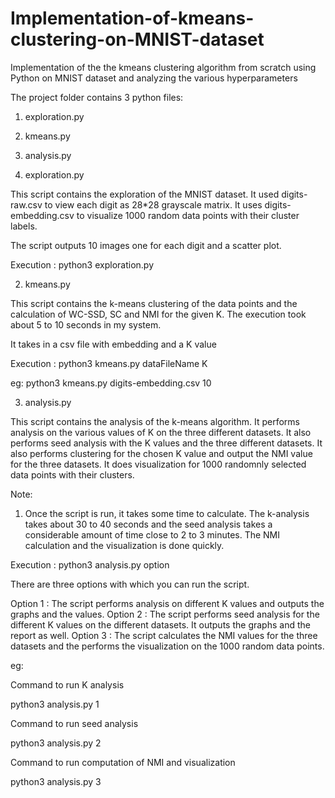 # Implementation-of-kmeans-clustering-on-MNIST-dataset
Implementation of the the kmeans clustering algorithm from scratch using Python on MNIST dataset and analyzing the various hyperparameters


The project folder contains 3 python files: 
1. exploration.py
2. kmeans.py
3. analysis.py

1. exploration.py

This script contains the exploration of the MNIST dataset. It used digits-raw.csv to view each digit as 28*28 grayscale matrix. It uses digits-embedding.csv to visualize 1000 random data points with their cluster labels.

The script outputs 10 images one for each digit and a scatter plot.

Execution : python3 exploration.py

2. kmeans.py

This script contains the k-means clustering of the data points and the calculation of WC-SSD, SC and NMI for the given K. The execution took about 5 to 10 seconds in my system.

It takes in a csv file with embedding and a K value

Execution : python3 kmeans.py dataFileName K

eg: 
python3 kmeans.py digits-embedding.csv 10

3. analysis.py

This script contains the analysis of the k-means algorithm. It performs analysis on the various values of K on the three different datasets.
It also performs seed analysis with the K values and the three different datasets. It also performs clustering for the chosen K value and output the NMI value for the three datasets. It does visualization for 1000 randomnly selected data points with their clusters.

Note: 
1. Once the script is run, it takes some time to calculate. The k-analysis takes about 30 to 40 seconds and the seed analysis takes a considerable amount of time close to 2 to 3 minutes. The NMI calculation and the visualization is done quickly.

Execution : python3 analysis.py option

There are three options with which you can run the script.

Option 1 : The script performs analysis on different K values and outputs the graphs and the values.
Option 2 : The script performs seed analysis for the different K values on the different datasets. It outputs the graphs and the report as well.
Option 3 : The script calculates the NMI values for the three datasets and the performs the visualization on the 1000 random data points.

eg:

Command to run K analysis

python3 analysis.py 1

Command to run seed analysis

python3 analysis.py 2

Command to run computation of NMI and visualization

python3 analysis.py 3
